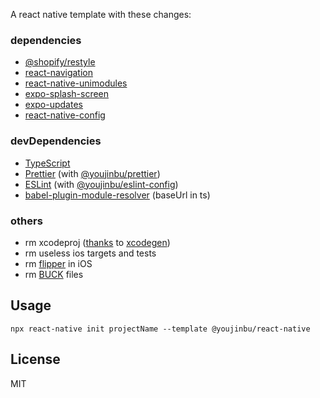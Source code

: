 A react native template with these changes:

### dependencies
- [@shopify/restyle](https://github.com/Shopify/restyle)
- [react-navigation](https://reactnavigation.org/)
- [react-native-unimodules](https://github.com/expo/expo/tree/master/packages/react-native-unimodules)
- [expo-splash-screen](https://github.com/expo/expo/tree/master/packages/expo-splash-screen)
- [expo-updates](https://github.com/expo/expo/tree/master/packages/expo-updates)
- [react-native-config](https://github.com/luggit/react-native-config)

### devDependencies
- [TypeScript](typescriptlang.org)
- [Prettier](https://prettier.io/) (with [@youjinbu/prettier](https://github.com/youjinbu/config/tree/master/packages/prettier))
- [ESLint](https://eslint.org/) (with [@youjinbu/eslint-config](https://github.com/youjinbu/config/tree/master/packages/eslint))
- [babel-plugin-module-resolver](https://github.com/tleunen/babel-plugin-module-resolver) (baseUrl in ts)

### others
- rm xcodeproj ([thanks](https://github.com/pvinis/react-native-xcodegen) to [xcodegen](https://github.com/yonaskolb/XcodeGen))
- rm useless ios targets and tests
- rm [flipper](https://fbflipper.com/) in iOS
- rm [BUCK](https://github.com/facebook/buck) files

## Usage

```
npx react-native init projectName --template @youjinbu/react-native
```

## License

MIT
